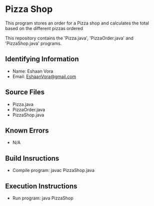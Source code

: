 # Pizza Shop

This program stores an order for a Pizza shop and calculates the total based on the different pizzas ordered

This repository contains the 'Pizza.java', 'PizzaOrder.java' and 'PizzaShop.java' programs.

## Identifying Information

* Name: Eshaan Vora
* Email: EshaanVora@gmail.com

## Source Files

* Pizza.java
* PizzaOrder.java
* PizzaShop.java

## Known Errors

* N/A

## Build Insructions

* Compile program: javac PizzaShop.java

## Execution Instructions

* Run program: java PizzaShop

